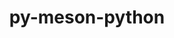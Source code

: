 ---
title: "py-meson-python"
layout: cache
categories: [package, develop-2024-05-19]
meta: {"versions": ["0.13.1", "0.15.0"], "compilers": ["apple-clang@=15.0.0", "cce@=15.0.1", "gcc@=11.1.0", "gcc@=11.4.0", "gcc@=12.3.0", "gcc@=9.4.0", "oneapi@=2024.0.0"], "oss": ["rhel8", "ubuntu20.04", "ubuntu22.04", "ventura"], "platforms": ["darwin", "linux"], "targets": ["aarch64", "neoverse_v1", "neoverse_v2", "ppc64le", "x86_64_v3", "zen4"], "stacks": ["data-vis-sdk", "e4s", "e4s-cray-rhel", "e4s-neoverse-v2", "e4s-neoverse_v1", "e4s-oneapi", "e4s-power", "e4s-rocm-external", "ml-darwin-aarch64-mps", "ml-linux-x86_64-cpu", "ml-linux-x86_64-cuda", "root", "tutorial"], "num_specs": 24, "num_specs_by_stack": {"root": 24, "ml-darwin-aarch64-mps": 2, "data-vis-sdk": 1, "e4s-cray-rhel": 1, "e4s-power": 3, "e4s-neoverse_v1": 3, "e4s-neoverse-v2": 3, "e4s-rocm-external": 1, "ml-linux-x86_64-cuda": 3, "ml-linux-x86_64-cpu": 3, "e4s": 4, "tutorial": 1, "e4s-oneapi": 3}}
spec_details: [{"hash": "3ejkjkao5h3jnhzwb4okpahjboh2mjve", "compiler": "apple-clang@=15.0.0", "versions": ["0.15.0"], "os": "ventura", "platform": "darwin", "target": "aarch64", "variants": ["build_system=python_pip"], "stacks": ["root", "ml-darwin-aarch64-mps"], "size": "-", "tarball": "https://binaries.spack.io/develop-2024-05-19/build_cache/darwin-ventura-aarch64/apple-clang-15.0.0/py-meson-python-0.15.0/darwin-ventura-aarch64-apple-clang-15.0.0-py-meson-python-0.15.0-3ejkjkao5h3jnhzwb4okpahjboh2mjve.spack"}, {"hash": "vlppfmfnrdn66b7zgl4ykdi2b4ym72th", "compiler": "apple-clang@=15.0.0", "versions": ["0.15.0"], "os": "ventura", "platform": "darwin", "target": "aarch64", "variants": ["build_system=python_pip"], "stacks": ["root", "ml-darwin-aarch64-mps"], "size": "-", "tarball": "https://binaries.spack.io/develop-2024-05-19/build_cache/darwin-ventura-aarch64/apple-clang-15.0.0/py-meson-python-0.15.0/darwin-ventura-aarch64-apple-clang-15.0.0-py-meson-python-0.15.0-vlppfmfnrdn66b7zgl4ykdi2b4ym72th.spack"}, {"hash": "s7ldsgobqrssbu5r2spaoa7nydtlti4s", "compiler": "gcc@=11.1.0", "versions": ["0.15.0"], "os": "ubuntu20.04", "platform": "linux", "target": "x86_64_v3", "variants": ["build_system=python_pip"], "stacks": ["root", "data-vis-sdk"], "size": "-", "tarball": "https://binaries.spack.io/develop-2024-05-19/build_cache/linux-ubuntu20.04-x86_64_v3/gcc-11.1.0/py-meson-python-0.15.0/linux-ubuntu20.04-x86_64_v3-gcc-11.1.0-py-meson-python-0.15.0-s7ldsgobqrssbu5r2spaoa7nydtlti4s.spack"}, {"hash": "vvn4dichomgmt3b2dl35suanqnplrnyo", "compiler": "cce@=15.0.1", "versions": ["0.15.0"], "os": "rhel8", "platform": "linux", "target": "zen4", "variants": ["build_system=python_pip"], "stacks": ["root", "e4s-cray-rhel"], "size": "-", "tarball": "https://binaries.spack.io/develop-2024-05-19/build_cache/linux-rhel8-zen4/cce-15.0.1/py-meson-python-0.15.0/linux-rhel8-zen4-cce-15.0.1-py-meson-python-0.15.0-vvn4dichomgmt3b2dl35suanqnplrnyo.spack"}, {"hash": "oe7tsnaej4rmrcn4r67s6kakfdgsfzh5", "compiler": "gcc@=9.4.0", "versions": ["0.15.0"], "os": "ubuntu20.04", "platform": "linux", "target": "ppc64le", "variants": ["build_system=python_pip"], "stacks": ["root", "e4s-power"], "size": "-", "tarball": "https://binaries.spack.io/develop-2024-05-19/build_cache/linux-ubuntu20.04-ppc64le/gcc-9.4.0/py-meson-python-0.15.0/linux-ubuntu20.04-ppc64le-gcc-9.4.0-py-meson-python-0.15.0-oe7tsnaej4rmrcn4r67s6kakfdgsfzh5.spack"}, {"hash": "bopsi2y245vizrzrmohmbsn6jtu2anzv", "compiler": "gcc@=9.4.0", "versions": ["0.15.0"], "os": "ubuntu20.04", "platform": "linux", "target": "ppc64le", "variants": ["build_system=python_pip"], "stacks": ["root", "e4s-power"], "size": "-", "tarball": "https://binaries.spack.io/develop-2024-05-19/build_cache/linux-ubuntu20.04-ppc64le/gcc-9.4.0/py-meson-python-0.15.0/linux-ubuntu20.04-ppc64le-gcc-9.4.0-py-meson-python-0.15.0-bopsi2y245vizrzrmohmbsn6jtu2anzv.spack"}, {"hash": "yba3qr344j7yjmseyluuxm4buwh545bs", "compiler": "gcc@=9.4.0", "versions": ["0.13.1"], "os": "ubuntu20.04", "platform": "linux", "target": "ppc64le", "variants": ["build_system=python_pip"], "stacks": ["root", "e4s-power"], "size": "-", "tarball": "https://binaries.spack.io/develop-2024-05-19/build_cache/linux-ubuntu20.04-ppc64le/gcc-9.4.0/py-meson-python-0.13.1/linux-ubuntu20.04-ppc64le-gcc-9.4.0-py-meson-python-0.13.1-yba3qr344j7yjmseyluuxm4buwh545bs.spack"}, {"hash": "p2wpavjhl2u65slz6mnfyr5ybwoavm7b", "compiler": "gcc@=11.4.0", "versions": ["0.15.0"], "os": "ubuntu22.04", "platform": "linux", "target": "neoverse_v1", "variants": ["build_system=python_pip"], "stacks": ["e4s-neoverse_v1", "root"], "size": "-", "tarball": "https://binaries.spack.io/develop-2024-05-19/build_cache/linux-ubuntu22.04-neoverse_v1/gcc-11.4.0/py-meson-python-0.15.0/linux-ubuntu22.04-neoverse_v1-gcc-11.4.0-py-meson-python-0.15.0-p2wpavjhl2u65slz6mnfyr5ybwoavm7b.spack"}, {"hash": "7ekkgyscs4pwru443ezdtrunfk7643s2", "compiler": "gcc@=11.4.0", "versions": ["0.15.0"], "os": "ubuntu22.04", "platform": "linux", "target": "neoverse_v1", "variants": ["build_system=python_pip"], "stacks": ["e4s-neoverse_v1", "root"], "size": "-", "tarball": "https://binaries.spack.io/develop-2024-05-19/build_cache/linux-ubuntu22.04-neoverse_v1/gcc-11.4.0/py-meson-python-0.15.0/linux-ubuntu22.04-neoverse_v1-gcc-11.4.0-py-meson-python-0.15.0-7ekkgyscs4pwru443ezdtrunfk7643s2.spack"}, {"hash": "x24zlkyhnfk7bovdgs7wr6ik4stsvrwl", "compiler": "gcc@=11.4.0", "versions": ["0.13.1"], "os": "ubuntu22.04", "platform": "linux", "target": "neoverse_v1", "variants": ["build_system=python_pip"], "stacks": ["e4s-neoverse_v1", "root"], "size": "-", "tarball": "https://binaries.spack.io/develop-2024-05-19/build_cache/linux-ubuntu22.04-neoverse_v1/gcc-11.4.0/py-meson-python-0.13.1/linux-ubuntu22.04-neoverse_v1-gcc-11.4.0-py-meson-python-0.13.1-x24zlkyhnfk7bovdgs7wr6ik4stsvrwl.spack"}, {"hash": "b2kwt7v3jnkqvkhgj45zxiz4lj2uc55s", "compiler": "gcc@=11.4.0", "versions": ["0.15.0"], "os": "ubuntu22.04", "platform": "linux", "target": "neoverse_v2", "variants": ["build_system=python_pip"], "stacks": ["root", "e4s-neoverse-v2"], "size": "-", "tarball": "https://binaries.spack.io/develop-2024-05-19/build_cache/linux-ubuntu22.04-neoverse_v2/gcc-11.4.0/py-meson-python-0.15.0/linux-ubuntu22.04-neoverse_v2-gcc-11.4.0-py-meson-python-0.15.0-b2kwt7v3jnkqvkhgj45zxiz4lj2uc55s.spack"}, {"hash": "bdf4s57eu6ipm42tlmeau5x5chd6v244", "compiler": "gcc@=11.4.0", "versions": ["0.15.0"], "os": "ubuntu22.04", "platform": "linux", "target": "neoverse_v2", "variants": ["build_system=python_pip"], "stacks": ["root", "e4s-neoverse-v2"], "size": "-", "tarball": "https://binaries.spack.io/develop-2024-05-19/build_cache/linux-ubuntu22.04-neoverse_v2/gcc-11.4.0/py-meson-python-0.15.0/linux-ubuntu22.04-neoverse_v2-gcc-11.4.0-py-meson-python-0.15.0-bdf4s57eu6ipm42tlmeau5x5chd6v244.spack"}, {"hash": "yukbt6dzddh2fl37intq4iqjaj3snr4r", "compiler": "gcc@=11.4.0", "versions": ["0.13.1"], "os": "ubuntu22.04", "platform": "linux", "target": "neoverse_v2", "variants": ["build_system=python_pip"], "stacks": ["root", "e4s-neoverse-v2"], "size": "-", "tarball": "https://binaries.spack.io/develop-2024-05-19/build_cache/linux-ubuntu22.04-neoverse_v2/gcc-11.4.0/py-meson-python-0.13.1/linux-ubuntu22.04-neoverse_v2-gcc-11.4.0-py-meson-python-0.13.1-yukbt6dzddh2fl37intq4iqjaj3snr4r.spack"}, {"hash": "7x2cy4g7wkkcnzym6nzxgah3xvui4deg", "compiler": "gcc@=11.4.0", "versions": ["0.15.0"], "os": "ubuntu22.04", "platform": "linux", "target": "x86_64_v3", "variants": ["build_system=python_pip"], "stacks": ["e4s-rocm-external", "root", "ml-linux-x86_64-cuda", "ml-linux-x86_64-cpu"], "size": "-", "tarball": "https://binaries.spack.io/develop-2024-05-19/build_cache/linux-ubuntu22.04-x86_64_v3/gcc-11.4.0/py-meson-python-0.15.0/linux-ubuntu22.04-x86_64_v3-gcc-11.4.0-py-meson-python-0.15.0-7x2cy4g7wkkcnzym6nzxgah3xvui4deg.spack"}, {"hash": "tmspygblruenokjsoxherzueqbjhuz2z", "compiler": "gcc@=11.4.0", "versions": ["0.15.0"], "os": "ubuntu22.04", "platform": "linux", "target": "x86_64_v3", "variants": ["build_system=python_pip"], "stacks": ["root", "e4s"], "size": "-", "tarball": "https://binaries.spack.io/develop-2024-05-19/build_cache/linux-ubuntu22.04-x86_64_v3/gcc-11.4.0/py-meson-python-0.15.0/linux-ubuntu22.04-x86_64_v3-gcc-11.4.0-py-meson-python-0.15.0-tmspygblruenokjsoxherzueqbjhuz2z.spack"}, {"hash": "hqxirfpdcmanp7zznwlnmtl5hh7lpenm", "compiler": "gcc@=11.4.0", "versions": ["0.15.0"], "os": "ubuntu22.04", "platform": "linux", "target": "x86_64_v3", "variants": ["build_system=python_pip"], "stacks": ["root", "e4s"], "size": "-", "tarball": "https://binaries.spack.io/develop-2024-05-19/build_cache/linux-ubuntu22.04-x86_64_v3/gcc-11.4.0/py-meson-python-0.15.0/linux-ubuntu22.04-x86_64_v3-gcc-11.4.0-py-meson-python-0.15.0-hqxirfpdcmanp7zznwlnmtl5hh7lpenm.spack"}, {"hash": "cyhuz5wdwnblopnfsohgujapwenatvrq", "compiler": "gcc@=11.4.0", "versions": ["0.15.0"], "os": "ubuntu22.04", "platform": "linux", "target": "x86_64_v3", "variants": ["build_system=python_pip"], "stacks": ["root", "e4s"], "size": "-", "tarball": "https://binaries.spack.io/develop-2024-05-19/build_cache/linux-ubuntu22.04-x86_64_v3/gcc-11.4.0/py-meson-python-0.15.0/linux-ubuntu22.04-x86_64_v3-gcc-11.4.0-py-meson-python-0.15.0-cyhuz5wdwnblopnfsohgujapwenatvrq.spack"}, {"hash": "kvukgy4cgeh3agaq62qgmdmonr65obpt", "compiler": "gcc@=11.4.0", "versions": ["0.15.0"], "os": "ubuntu22.04", "platform": "linux", "target": "x86_64_v3", "variants": ["build_system=python_pip"], "stacks": ["root", "ml-linux-x86_64-cuda", "ml-linux-x86_64-cpu"], "size": "-", "tarball": "https://binaries.spack.io/develop-2024-05-19/build_cache/linux-ubuntu22.04-x86_64_v3/gcc-11.4.0/py-meson-python-0.15.0/linux-ubuntu22.04-x86_64_v3-gcc-11.4.0-py-meson-python-0.15.0-kvukgy4cgeh3agaq62qgmdmonr65obpt.spack"}, {"hash": "3dvppcyvka3v3vk65rj3s6widg5mn2g2", "compiler": "gcc@=11.4.0", "versions": ["0.15.0"], "os": "ubuntu22.04", "platform": "linux", "target": "x86_64_v3", "variants": ["build_system=python_pip"], "stacks": ["root", "ml-linux-x86_64-cuda", "ml-linux-x86_64-cpu"], "size": "-", "tarball": "https://binaries.spack.io/develop-2024-05-19/build_cache/linux-ubuntu22.04-x86_64_v3/gcc-11.4.0/py-meson-python-0.15.0/linux-ubuntu22.04-x86_64_v3-gcc-11.4.0-py-meson-python-0.15.0-3dvppcyvka3v3vk65rj3s6widg5mn2g2.spack"}, {"hash": "bfrqquvmpmheli7estdyw3v6iwleqqu4", "compiler": "gcc@=11.4.0", "versions": ["0.13.1"], "os": "ubuntu22.04", "platform": "linux", "target": "x86_64_v3", "variants": ["build_system=python_pip"], "stacks": ["root", "e4s"], "size": "-", "tarball": "https://binaries.spack.io/develop-2024-05-19/build_cache/linux-ubuntu22.04-x86_64_v3/gcc-11.4.0/py-meson-python-0.13.1/linux-ubuntu22.04-x86_64_v3-gcc-11.4.0-py-meson-python-0.13.1-bfrqquvmpmheli7estdyw3v6iwleqqu4.spack"}, {"hash": "vf2ediw7cukninjbayh635wmekqrazrl", "compiler": "gcc@=12.3.0", "versions": ["0.15.0"], "os": "ubuntu22.04", "platform": "linux", "target": "x86_64_v3", "variants": ["build_system=python_pip"], "stacks": ["root", "tutorial"], "size": "-", "tarball": "https://binaries.spack.io/develop-2024-05-19/build_cache/linux-ubuntu22.04-x86_64_v3/gcc-12.3.0/py-meson-python-0.15.0/linux-ubuntu22.04-x86_64_v3-gcc-12.3.0-py-meson-python-0.15.0-vf2ediw7cukninjbayh635wmekqrazrl.spack"}, {"hash": "iwcjompxgxhmytd7y4yv4ccazey7knar", "compiler": "oneapi@=2024.0.0", "versions": ["0.15.0"], "os": "ubuntu22.04", "platform": "linux", "target": "x86_64_v3", "variants": ["build_system=python_pip"], "stacks": ["root", "e4s-oneapi"], "size": "-", "tarball": "https://binaries.spack.io/develop-2024-05-19/build_cache/linux-ubuntu22.04-x86_64_v3/oneapi-2024.0.0/py-meson-python-0.15.0/linux-ubuntu22.04-x86_64_v3-oneapi-2024.0.0-py-meson-python-0.15.0-iwcjompxgxhmytd7y4yv4ccazey7knar.spack"}, {"hash": "hm5thcpdcamjmys3fj3lkcrrtmhnw5ww", "compiler": "oneapi@=2024.0.0", "versions": ["0.15.0"], "os": "ubuntu22.04", "platform": "linux", "target": "x86_64_v3", "variants": ["build_system=python_pip"], "stacks": ["root", "e4s-oneapi"], "size": "-", "tarball": "https://binaries.spack.io/develop-2024-05-19/build_cache/linux-ubuntu22.04-x86_64_v3/oneapi-2024.0.0/py-meson-python-0.15.0/linux-ubuntu22.04-x86_64_v3-oneapi-2024.0.0-py-meson-python-0.15.0-hm5thcpdcamjmys3fj3lkcrrtmhnw5ww.spack"}, {"hash": "spwzsxemebq3fkpzryyc7tvhwr4pf2vs", "compiler": "oneapi@=2024.0.0", "versions": ["0.13.1"], "os": "ubuntu22.04", "platform": "linux", "target": "x86_64_v3", "variants": ["build_system=python_pip"], "stacks": ["root", "e4s-oneapi"], "size": "-", "tarball": "https://binaries.spack.io/develop-2024-05-19/build_cache/linux-ubuntu22.04-x86_64_v3/oneapi-2024.0.0/py-meson-python-0.13.1/linux-ubuntu22.04-x86_64_v3-oneapi-2024.0.0-py-meson-python-0.13.1-spwzsxemebq3fkpzryyc7tvhwr4pf2vs.spack"}]
---